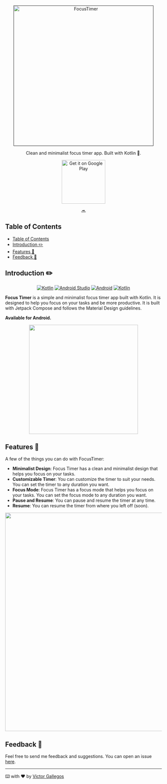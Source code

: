 <p align="center">
  <a href="">
    <img alt="FocusTimer" title="FocusTimer" src="https://github.com/VictorDeGallegos/FocusTimer/assets/41756950/a1c115a0-6a8f-42c5-a410-e52780d4344e" width="450">
  </a>
  
</p>

<p align="center">
  Clean and minimalist focus timer app. Built with Kotlin 💚.
</p>

<p align="center">

  <a href="https://play.google.com/store/apps/details?id=com.focustimer">
    <img alt="Get it on Google Play" title="Google Play" src="http://i.imgur.com/mtGRPuM.png" width="140">
  </a>

  <p align="center">
    🔜
  </p>
</p>

<!-- START doctoc generated TOC please keep comment here to allow auto update -->
<!-- DON'T EDIT THIS SECTION, INSTEAD RE-RUN doctoc TO UPDATE -->

## Table of Contents

- [Table of Contents](#table-of-contents)
- [Introduction ✏️](#introduction-️)
- [Features 🔧](#features-)
- [Feedback 🐞](#feedback-)

<!-- END doctoc generated TOC please keep comment here to allow auto update -->

## Introduction ✏️

<div align="center">

[![Kotlin](https://img.shields.io/badge/Kotlin-1.9.0-purple?longCache=true&style=popout-square)](https://kotlinlang.org)
[![Android Studio](https://img.shields.io/badge/Android_Studio-Koala-green.svg?longCache=true&style=popout-square)](https://developer.android.com/studio)
[![Android](https://img.shields.io/badge/Android-7.1+-green.svg?longCache=true&style=popout-square)](https://www.android.com)
[![Kotlin](https://img.shields.io/badge/Jetpack_Compose-blue?longCache=true&style=popout-square)](https://developer.android.com/jetpack/compose)

</div>

**Focus Timer** is a simple and minimalist focus timer app built with Kotlin. It is designed to help you focus on your tasks and be more productive. It is built with Jetpack Compose and follows the Material Design guidelines.

**Available for Android.**

<p align="center">
  <img src = "https://github.com/VictorDeGallegos/FocusTimer/assets/41756950/978ea133-84d7-4f63-b6d1-92a28862871d" width=350>
</p>

## Features 🔧

A few of the things you can do with FocusTimer:

- **Minimalist Design**: Focus Timer has a clean and minimalist design that helps you focus on your tasks.
- **Customizable Timer**: You can customize the timer to suit your needs. You can set the timer to any duration you want.
- **Focus Mode**: Focus Timer has a focus mode that helps you focus on your tasks. You can set the focus mode to any duration you want.
- **Pause and Resume**: You can pause and resume the timer at any time.
- **Resume**: You can resume the timer from where you left off (soon).

<p align="center">
  <img src = "https://github.com/VictorDeGallegos/FocusTimer/assets/41756950/bbf30508-7188-4bcb-aafb-23832068fc24" width=700>
</p>

## Feedback 🐞

Feel free to send me feedback and suggestions. You can open an issue [here](https://github.com/VictorDeGallegos/FocusTimer/issues/new).

---

⌨️ with ❤️ by [Victor Gallegos](https://github.com/VictorDeGallegos)
